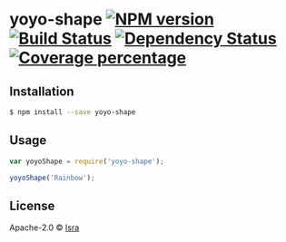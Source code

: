 # yoyo-shape [![NPM version][npm-image]][npm-url] [![Build Status][travis-image]][travis-url] [![Dependency Status][daviddm-image]][daviddm-url] [![Coverage percentage][coveralls-image]][coveralls-url]
> 

## Installation

```sh
$ npm install --save yoyo-shape
```

## Usage

```js
var yoyoShape = require('yoyo-shape');

yoyoShape('Rainbow');
```
## License

Apache-2.0 © [Isra]()


[npm-image]: https://badge.fury.io/js/yoyo-shape.svg
[npm-url]: https://npmjs.org/package/yoyo-shape
[travis-image]: https://travis-ci.org/IsraSmida/yoyo-shape.svg?branch=master
[travis-url]: https://travis-ci.org/IsraSmida/yoyo-shape
[daviddm-image]: https://david-dm.org/IsraSmida/yoyo-shape.svg?theme=shields.io
[daviddm-url]: https://david-dm.org/IsraSmida/yoyo-shape
[coveralls-image]: https://coveralls.io/repos/IsraSmida/yoyo-shape/badge.svg
[coveralls-url]: https://coveralls.io/r/IsraSmida/yoyo-shape
